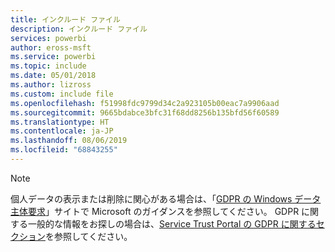 ```yaml
---
title: インクルード ファイル
description: インクルード ファイル
services: powerbi
author: eross-msft
ms.service: powerbi
ms.topic: include
ms.date: 05/01/2018
ms.author: lizross
ms.custom: include file
ms.openlocfilehash: f51998fdc9799d34c2a923105b00eac7a9906aad
ms.sourcegitcommit: 9665bdabce3bfc31f68dd8256b135bfd56f60589
ms.translationtype: HT
ms.contentlocale: ja-JP
ms.lasthandoff: 08/06/2019
ms.locfileid: "68843255"
---
```

>[!Note]
>個人データの表示または削除に関心がある場合は、「[GDPR の Windows データ主体要求](https://docs.microsoft.com/microsoft-365/compliance/gdpr-dsr-windows)」サイトで Microsoft のガイダンスを参照してください。 GDPR に関する一般的な情報をお探しの場合は、[Service Trust Portal の GDPR に関するセクション](https://servicetrust.microsoft.com/ViewPage/GDPRGetStarted)を参照してください。
